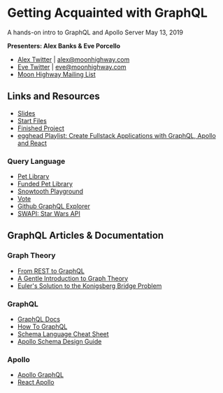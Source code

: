 # Getting Acquainted with GraphQL

A hands-on intro to GraphQL and Apollo Server
May 13, 2019

**Presenters: Alex Banks & Eve Porcello**

- [Alex Twitter](https://www.twitter.com/eveporcello) | alex@moonhighway.com
- [Eve Twitter](https://www.twitter.com/eveporcello) | eve@moonhighway.com
- [Moon Highway Mailing List](https://moonhighway.com)

## Links and Resources

- [Slides](https://slides.com/moonhighway/sem-js)
- [Start Files](https://github.com/graphqlworkshop/snowtooth-api)
- [Finished Project](https://github.com/graphqlworkshop/snowtooth-api/tree/complete)
- [egghead Playlist: Create Fullstack Applications with GraphQL, Apollo and React](https://egghead.io/playlists/create-fullstack-applications-with-graphql-and-apollo-794dc9c7)

### Query Language

- [Pet Library](https://pet-library.moonhighway.com)
- [Funded Pet Library](https://pet-library.moonhighway.com)
- [Snowtooth Playground](http://snowtooth.moonhighway.com)
- [Vote](http://vote.moonhighway.com)
- [Github GraphQL Explorer](https://developer.github.com/v4/explorer/)
- [SWAPI: Star Wars API](http://graphql.org/swapi-graphql/)

## GraphQL Articles & Documentation

### Graph Theory

- [From REST to GraphQL](https://0x2a.sh/from-rest-to-graphql-b4e95e94c26b)
- [A Gentle Introduction to Graph Theory](https://dev.to/vaidehijoshi/a-gentle-introduction-to-graph-theory)
- [Euler's Solution to the Konigsberg Bridge Problem](https://www.maa.org/press/periodicals/convergence/leonard-eulers-solution-to-the-konigsberg-bridge-problem)

### GraphQL

- [GraphQL Docs](http://graphql.org/)
- [How To GraphQL](https://www.howtographql.com/)
- [Schema Language Cheat Sheet](https://github.com/sogko/graphql-schema-language-cheat-sheet)
- [Apollo Schema Design Guide](https://www.apollographql.com/docs/guides/schema-design.html)

### Apollo

- [Apollo GraphQL](https://www.apollographql.com/)
- [React Apollo](https://github.com/apollographql/react-apollo)
